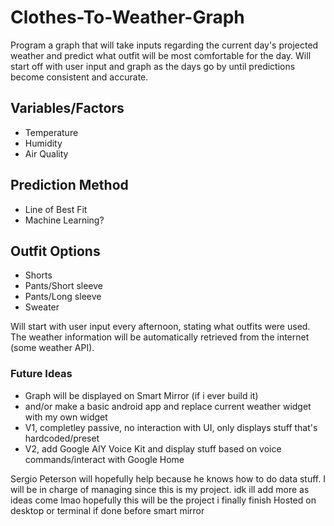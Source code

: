 # Clothes-To-Weather-Graph
Program a graph that will take inputs regarding the current day's projected weather and predict what outfit will be most comfortable for the day. 
Will start off with user input and graph as the days go by until predictions become consistent and accurate.

## Variables/Factors
* Temperature
* Humidity
* Air Quality

## Prediction Method
* Line of Best Fit
* Machine Learning?

## Outfit Options
* Shorts
* Pants/Short sleeve
* Pants/Long sleeve
* Sweater

Will start with user input every afternoon, stating what outfits were used.
The weather information will be automatically retrieved from the internet (some weather API).

### Future Ideas
* Graph will be displayed on Smart Mirror (if i ever build it)
* and/or make a basic android app and replace current weather widget with my own widget
* V1, completley passive, no interaction with UI, only displays stuff that's hardcoded/preset
* V2, add Google AIY Voice Kit and display stuff based on voice commands/interact with Google Home


Sergio Peterson will hopefully help because he knows how to do data stuff.
I will be in charge of managing since this is my project.
idk ill add more as ideas come lmao
hopefully this will be the project i finally finish
Hosted on desktop or terminal if done before smart mirror
